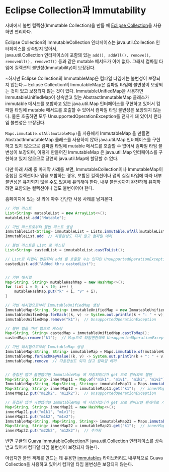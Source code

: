 # Eclipse Collection과 Immutability

자바에서 불변 컬렉션(Immutable Collection)을 만들 때 [Eclipse Collection](https://eclipse.dev/collections/)을 사용하면 편리하다.

Eclipse Collection의 ImmutableCollection 인터페이스는 java.util.Collection 인터페이스를 상속받지 않아서,  
java.util.Collection 인터페이스에 포함돼 있는 `add(), addAll(), remove(), removeAll(), removeIf()` 등과 같은 mutable 메서드가 아예 없다.
그래서 컴파일 타임에 컬렉션의 불변성(Immutability)이 보장된다.

~하지만 Eclipse Collection의 ImmutableMap은 컴파일 타임에는 불변성이 보장되지 않는다.~
Eclipse Collection의 ImmutableMap은 컴파일 타임에 불변성이 보장되는 것이 있고 보장되지 않는 것이 있다.
ImmutableUnifiedMap을 사용하면 ImmutableUnifiedMap이 상속받고 있는 AbstractImmutableMap 클래스가 immutable 메서드를 포함하고 있는 java.util.Map 인터페이스를 구현하고 있어서 컴파일 타임에 mutable 메서드를 호출할 수 있어서 컴파일 타임 불변성은 보장되지 않는다. 물론 호출하면 모두 UnsupportedOperationException를 던지게 돼 있어서 런타임 불변성은 보장된다.

`Maps.immutable.ofAll(mutableMap)`을 사용해서 ImmutableMap 을 만들면 AbstractImmutableMap 클래스를 사용하지 않아 java.util.Map 인터페이스를 구현하고 있지 않으므로 컴파일 타임에 mutable 메서드를 호출할 수 없어서 컴파일 타임 불변성이 보장되며,
이렇게 만들어진 ImmutableMap 은 java.util.Map 인터페이스를 구현하고 있지 않으므로 당연히 java.util.Map에 할당할 수 없다.

다만 아래 사례 중 마지막 사례를 보면, ImmutableCollection이나 ImmutableMap이 중첩된 컬렉션이나 맵을 포함하는 경우, 포함된 컬렉션이나 맵의 실질 타입에 따라 내부 불변성은 유지되지 않을 수도 있음에 유의해야 한다. 내부 불변성까지 완전하게 유지하려면 포함되는 컬렉션이나 맵도 불변이어야 한다.

홈페이지에 있는 것 외에 아주 간단한 사용 사례를 남겨본다.

```java
// 가변 리스트
List<String> mutableList = new ArrayList<>();
mutableList.add("Mutable");

// 가변 리스트로부터 불변 리스트 생성
ImmutableList<String> immutableList = Lists.immutable.ofAll(mutableList);
ImmutableList.add  // 자동완성도 되지 않고 컴파일 에러

// 불변 리스트를 List 로 캐스팅
List<String> castedList = immutableList.castToList();

// List로 타입이 변환되어 add 를 호출할 수는 있지만 UnsupportedOperationException이 발생하며 런타임 Immutability 보장
castedList.add("Added thru castedList");  


// 가변 해시맵
Map<String, String> mutableHashMap = new HashMap<>();
for (int i = 0; i < 10; i++) {
    mutableHashMap.put("k" + i, "v" + i);
}

// 가변 해시맵으로부터 ImmutableUnifiedMap 생성
ImmutableMap<String, String> immutableUnifiedMap = new ImmutableUnifiedMap<>(mutableHashMap);
immutableUnifiedMap.forEach((k, v) -> System.out.println(k + ": " + v));
immutableUnifiedMap.remove("k1");  // UnsupportedOperationException

// 불변 맵을 가변 맵으로 캐스팅
Map<String, String> castedMap = immutableUnifiedMap.castToMap();
castedMap.remove("k1");  // Map으로 타입변환해도 UnsupportedOperationException 발생하며 런타임 Immutability 보장

// 가변 해시맵으로부터 ImmutableMap 생성
ImmutableMap<String, String> immutableMap = Maps.immutable.of(mutableHashMap);
immutableMap.forEachKeyValue((k, v) -> System.out.println(k + ": " + v));
immutableMap.remove  // 자동완성도 되지 않고 컴파일 에러


// 중첩된 맵이 불변맵이면 ImmutableMap 에 저장되었다가 get 으로 읽어와도 불변
Map<String, String> innerMap11 = Map.of("m1k1", "m1v1", "m1k2", "m1v2");
ImmutableMap<String, Map<String, String>> immutableMap11 = Maps.immutable.of("k1", innerMap11);
Map<String, String> innerMap12 = immutableMap11.get("k1");  // innerMap11 과 동일한 참조, ImmutableCollections$MapN 타입
innerMap12.put("m12k2", "m12k2");  // UnsupportedOperationException

// 중첩된 맵이 가변맵이면 ImmutableMap 에 저장되었다가 get 으로 읽어오면 원래대로 가변이며 ImmutableMap 도 실질적으로 불변성을 유지하지 못함
Map<String, String> innerMap21 = new HashMap<>();
innerMap21.put("m1k1", "m1v1");
innerMap21.put("m1k2", "m1v2");
ImmutableMap<String, Map<String, String>> immutableMap21 = Maps.immutable.of("k1", innerMap21);
Map<String, String> innerMap22 = immutableMap21.get("k1");  // innerMap21 과 동일한 참조, HashMap 타입
innerMap22.put("m22k2", "m12k2");  // 추가됨

```

반면 구글의 [Guava ImmutableCollection](https://guava.dev/releases/33.2.1-jre/api/docs/com/google/common/collect/ImmutableCollection.html)은 java.util.Collection 인터페이스를 상속받고 있어서 컴파일 타임 불변성이 보장되지 않는다.

아쉽지만 불변 객체를 만드는 데 유용한 [immutables](https://github.com/immutables/immutables) 라이브러리도 내부적으로 Guava Collection을 사용하고 있어서 컴파일 타임 불변성은 보장되지 않는다.

